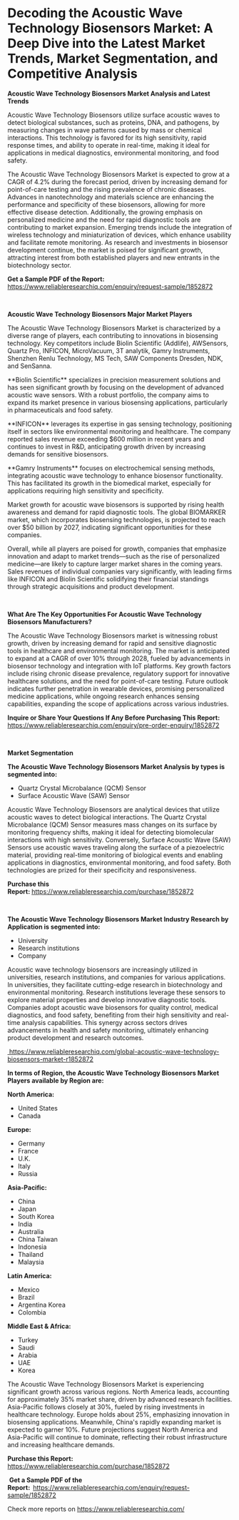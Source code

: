 <p><h1>Decoding the Acoustic Wave Technology Biosensors Market: A Deep Dive into the Latest Market Trends, Market Segmentation, and Competitive Analysis</h1></p><p><strong>Acoustic Wave Technology Biosensors Market Analysis and Latest Trends</strong></p>
<p><p>Acoustic Wave Technology Biosensors utilize surface acoustic waves to detect biological substances, such as proteins, DNA, and pathogens, by measuring changes in wave patterns caused by mass or chemical interactions. This technology is favored for its high sensitivity, rapid response times, and ability to operate in real-time, making it ideal for applications in medical diagnostics, environmental monitoring, and food safety.</p><p>The Acoustic Wave Technology Biosensors Market is expected to grow at a CAGR of 4.2% during the forecast period, driven by increasing demand for point-of-care testing and the rising prevalence of chronic diseases. Advances in nanotechnology and materials science are enhancing the performance and specificity of these biosensors, allowing for more effective disease detection. Additionally, the growing emphasis on personalized medicine and the need for rapid diagnostic tools are contributing to market expansion. Emerging trends include the integration of wireless technology and miniaturization of devices, which enhance usability and facilitate remote monitoring. As research and investments in biosensor development continue, the market is poised for significant growth, attracting interest from both established players and new entrants in the biotechnology sector.</p></p>
<p><strong>Get a Sample PDF of the Report:&nbsp;</strong> <a href="https://www.reliableresearchiq.com/enquiry/request-sample/1852872?utm_campaign=2442&utm_medium=2&utm_source=Github&utm_content=ia&utm_term=13022025&utm_id=acoustic-wave-technology-biosensors">https://www.reliableresearchiq.com/enquiry/request-sample/1852872</a></p>
<p>&nbsp;</p>
<p><strong>Acoustic Wave Technology Biosensors Major Market Players</strong></p>
<p><p>The Acoustic Wave Technology Biosensors Market is characterized by a diverse range of players, each contributing to innovations in biosensing technology. Key competitors include Biolin Scientific (Addlife), AWSensors, Quartz Pro, INFICON, MicroVacuum, 3T analytik, Gamry Instruments, Shenzhen Renlu Technology, MS Tech, SAW Components Dresden, NDK, and SenSanna.</p><p>**Biolin Scientific** specializes in precision measurement solutions and has seen significant growth by focusing on the development of advanced acoustic wave sensors. With a robust portfolio, the company aims to expand its market presence in various biosensing applications, particularly in pharmaceuticals and food safety.</p><p>**INFICON** leverages its expertise in gas sensing technology, positioning itself in sectors like environmental monitoring and healthcare. The company reported sales revenue exceeding $600 million in recent years and continues to invest in R&D, anticipating growth driven by increasing demands for sensitive biosensors.</p><p>**Gamry Instruments** focuses on electrochemical sensing methods, integrating acoustic wave technology to enhance biosensor functionality. This has facilitated its growth in the biomedical market, especially for applications requiring high sensitivity and specificity.</p><p>Market growth for acoustic wave biosensors is supported by rising health awareness and demand for rapid diagnostic tools. The global BIOMARKER market, which incorporates biosensing technologies, is projected to reach over $50 billion by 2027, indicating significant opportunities for these companies.</p><p>Overall, while all players are poised for growth, companies that emphasize innovation and adapt to market trends—such as the rise of personalized medicine—are likely to capture larger market shares in the coming years. Sales revenues of individual companies vary significantly, with leading firms like INFICON and Biolin Scientific solidifying their financial standings through strategic acquisitions and product development.</p></p>
<p>&nbsp;</p>
<p><strong>What Are The Key Opportunities For Acoustic Wave Technology Biosensors Manufacturers?</strong></p>
<p><p>The Acoustic Wave Technology Biosensors market is witnessing robust growth, driven by increasing demand for rapid and sensitive diagnostic tools in healthcare and environmental monitoring. The market is anticipated to expand at a CAGR of over 10% through 2028, fueled by advancements in biosensor technology and integration with IoT platforms. Key growth factors include rising chronic disease prevalence, regulatory support for innovative healthcare solutions, and the need for point-of-care testing. Future outlook indicates further penetration in wearable devices, promising personalized medicine applications, while ongoing research enhances sensing capabilities, expanding the scope of applications across various industries.</p></p>
<p><strong>Inquire or Share Your Questions If Any Before Purchasing This Report:</strong> <a href="https://www.reliableresearchiq.com/enquiry/pre-order-enquiry/1852872?utm_campaign=2442&utm_medium=2&utm_source=Github&utm_content=ia&utm_term=13022025&utm_id=acoustic-wave-technology-biosensors">https://www.reliableresearchiq.com/enquiry/pre-order-enquiry/1852872</a></p>
<p>&nbsp;</p>
<p><strong>Market Segmentation</strong></p>
<p><strong>The Acoustic Wave Technology Biosensors Market Analysis by types is segmented into:</strong></p>
<p><ul><li>Quartz Crystal Microbalance (QCM) Sensor</li><li>Surface Acoustic Wave (SAW) Sensor</li></ul></p>
<p><p>Acoustic Wave Technology Biosensors are analytical devices that utilize acoustic waves to detect biological interactions. The Quartz Crystal Microbalance (QCM) Sensor measures mass changes on its surface by monitoring frequency shifts, making it ideal for detecting biomolecular interactions with high sensitivity. Conversely, Surface Acoustic Wave (SAW) Sensors use acoustic waves traveling along the surface of a piezoelectric material, providing real-time monitoring of biological events and enabling applications in diagnostics, environmental monitoring, and food safety. Both technologies are prized for their specificity and responsiveness.</p></p>
<p><strong>Purchase this Report:&nbsp;</strong><a href="https://www.reliableresearchiq.com/purchase/1852872?utm_campaign=2442&utm_medium=2&utm_source=Github&utm_content=ia&utm_term=13022025&utm_id=acoustic-wave-technology-biosensors">https://www.reliableresearchiq.com/purchase/1852872</a></p>
<p>&nbsp;</p>
<p><strong>The Acoustic Wave Technology Biosensors Market Industry Research by Application is segmented into:</strong></p>
<p><ul><li>University</li><li>Research institutions</li><li>Company</li></ul></p>
<p><p>Acoustic wave technology biosensors are increasingly utilized in universities, research institutions, and companies for various applications. In universities, they facilitate cutting-edge research in biotechnology and environmental monitoring. Research institutions leverage these sensors to explore material properties and develop innovative diagnostic tools. Companies adopt acoustic wave biosensors for quality control, medical diagnostics, and food safety, benefiting from their high sensitivity and real-time analysis capabilities. This synergy across sectors drives advancements in health and safety monitoring, ultimately enhancing product development and research outcomes.</p></p>
<p><a href="https://www.reliableresearchiq.com/global-acoustic-wave-technology-biosensors-market-r1852872?utm_campaign=2442&utm_medium=2&utm_source=Github&utm_content=ia&utm_term=13022025&utm_id=acoustic-wave-technology-biosensors">&nbsp;https://www.reliableresearchiq.com/global-acoustic-wave-technology-biosensors-market-r1852872</a></p>
<p><strong>In terms of Region, the Acoustic Wave Technology Biosensors Market Players available by Region are:</strong></p>
<p>
    <p> <strong> North America: </strong>
        <ul>
            <li>United States</li>
            <li>Canada</li>
        </ul>
        </p> 
    <p> <strong> Europe: </strong>
        <ul>
            <li>Germany</li>
            <li>France</li>
            <li>U.K.</li>
            <li>Italy</li>
            <li>Russia</li>
        </ul>
        </p> 
    <p> <strong> Asia-Pacific: </strong>
        <ul>
            <li>China</li>
            <li>Japan</li>
            <li>South Korea</li>
            <li>India</li>
            <li>Australia</li>
            <li>China Taiwan</li>
            <li>Indonesia</li>
            <li>Thailand</li>
            <li>Malaysia</li>
        </ul>
        </p> 
    <p> <strong> Latin America: </strong>
        <ul>
            <li>Mexico</li>
            <li>Brazil</li>
            <li>Argentina Korea</li>
            <li>Colombia</li>
        </ul>
        </p> 
    <p> <strong> Middle East & Africa: </strong>
        <ul>
            <li>Turkey</li>
            <li>Saudi</li>
            <li>Arabia</li>
            <li>UAE</li>
            <li>Korea</li>
        </ul>
    </p>
    </p>
<p><p>The Acoustic Wave Technology Biosensors Market is experiencing significant growth across various regions. North America leads, accounting for approximately 35% market share, driven by advanced research facilities. Asia-Pacific follows closely at 30%, fueled by rising investments in healthcare technology. Europe holds about 25%, emphasizing innovation in biosensing applications. Meanwhile, China's rapidly expanding market is expected to garner 10%. Future projections suggest North America and Asia-Pacific will continue to dominate, reflecting their robust infrastructure and increasing healthcare demands.</p></p>
<p><strong>Purchase this Report: </strong><a href="https://www.reliableresearchiq.com/purchase/1852872?utm_campaign=2442&utm_medium=2&utm_source=Github&utm_content=ia&utm_term=13022025&utm_id=acoustic-wave-technology-biosensors">https://www.reliableresearchiq.com/purchase/1852872</a></p>
<p>&nbsp;<strong>Get a Sample PDF of the Report:&nbsp;&nbsp;</strong><a href="https://www.reliableresearchiq.com/enquiry/request-sample/1852872?utm_campaign=2442&utm_medium=2&utm_source=Github&utm_content=ia&utm_term=13022025&utm_id=acoustic-wave-technology-biosensors">https://www.reliableresearchiq.com/enquiry/request-sample/1852872</a></p>
<p><strong></strong></p>
<p>Check more reports on <a href="https://www.reliableresearchiq.com/?utm_campaign=2442&utm_medium=2&utm_source=Github&utm_content=ia&utm_term=13022025&utm_id=acoustic-wave-technology-biosensors">https://www.reliableresearchiq.com/</a></p>